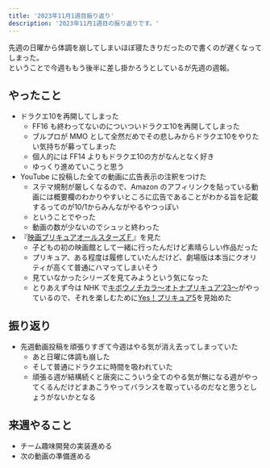 ```yaml
---
title: '2023年11月1週目振り返り'
description: '2023年11月1週目の振り返りです。'
---
```


先週の日曜から体調を崩してしまいほぼ寝たきりだったので書くのが遅くなってしまった。  
ということで今週ももう後半に差し掛かろうとしているが先週の週報。

## やったこと

- ドラクエ10を再開してしまった
  - FF16 も終わってないのについついドラクエ10を再開してしまった
  - ブルプロが MMO として全然だめでその悲しみからドラクエ10をやりたい気持ちが募ってしまった
  - 個人的には FF14 よりもドラクエ10の方がなんとなく好き
  - ゆっくり進めていこうと思う
- YouTube に投稿した全ての動画に広告表示の注釈をつけた
  - ステマ規制が厳しくなるので、Amazon のアフィリンクを貼っている動画には概要欄のわかりやすいところに広告であることがわかる旨を記載するってのが10/1からみんながやるやつっぽい
  - ということでやった
  - 動画の数が少ないのでシュッと終わった
- 『[映画プリキュアオールスターズＦ](https://2023allstars-f.precure-movie.com/)』を見た
  - 子どもの初の映画館として一緒に行ったんだけど素晴らしい作品だった
  - プリキュア、ある程度は履修していたんだけど、劇場版は本当にクオリティが高くて普通にハマってしまいそう
  - 見ていなかったシリーズを見てみようという気になった
  - とりあえず今は NHK で[キボウノチカラ～オトナプリキュア‘23～](https://otonaprecure2023.com/)がやっているので、それを楽しむために[Yes！プリキュア5](https://www.toei-anim.co.jp/tv/yes_precure5/)を見始めた

## 振り返り

- 先週動画投稿を頑張りすぎて今週はやる気が消え去ってしまっていた
  - あと日曜に体調も崩した
  - そして普通にドラクエに時間を吸われていた
  - 頑張る週が結構続くと唐突にこういう全てのやる気が無になる週がやってくるんだけどまあこうやってバランスを取っているのだなと思うとしょうがないかとなる

## 来週やること

- チーム趣味開発の実装進める
- 次の動画の準備進める
